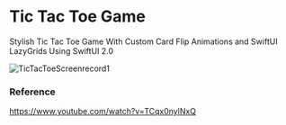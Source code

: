 # Tic Tac Toe Game

Stylish Tic Tac Toe Game With Custom Card Flip Animations and SwiftUI LazyGrids Using SwiftUI 2.0

![TicTacToeScreenrecord1](https://user-images.githubusercontent.com/3436468/103640837-b1fb0a80-4f8b-11eb-93b8-da6c80802a0f.gif)

### Reference

https://www.youtube.com/watch?v=TCqx0nylNxQ
